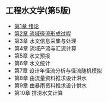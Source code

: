 ## 工程水文学(第5版)
- [第1章 绪论](chapter1.md)
- [第2章 流域径流形成过程](chapter2.md)
- 第3章 水文信息采集与处理
- 第4章 流域产流与汇流计算
- 第5章 水文预报
- 第6章 水文统计
- 第7章 设计年径流分析与径流随机模拟
- 第8章 由流量资料推求设计洪水
- 第9章 由暴雨资料推求设计供水
- 第10章 排涝水文计算
